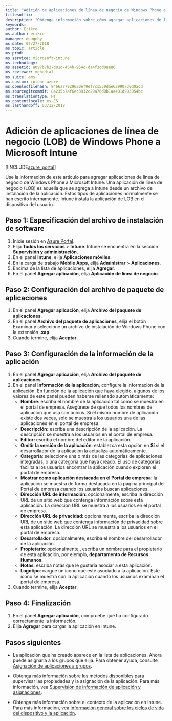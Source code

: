 ```yaml
---
title: "Adición de aplicaciones de línea de negocio de Windows Phone a Microsoft Intune"
titlesuffix: 
description: "Obtenga información sobre cómo agregar aplicaciones de línea de negocio (LOB) de Windows Phone a Intune."
keywords: 
author: Erikre
ms.author: erikre
manager: dougeby
ms.date: 02/27/2018
ms.topic: article
ms.prod: 
ms.service: microsoft-intune
ms.technology: 
ms.assetid: a097b7b2-d01d-454b-954c-da4f3cd0ae86
ms.reviewer: mghadial
ms.suite: ems
ms.custom: intune-azure
ms.openlocfilehash: 8466a77929620ef9ef7c1559dae62990730d0acd
ms.sourcegitcommit: 8a235b7af6ec3932c29a76d0b1aa481d983054bc
ms.translationtype: HT
ms.contentlocale: es-ES
ms.lasthandoff: 03/12/2018
---
```

# <a name="how-to-add-windows-phone-line-of-business-lob-apps-to-microsoft-intune"></a>Adición de aplicaciones de línea de negocio (LOB) de Windows Phone a Microsoft Intune

[!INCLUDE[azure_portal](./includes/azure_portal.md)]

Use la información de este artículo para agregar aplicaciones de línea de negocio de Windows Phone a Microsoft Intune. Una aplicación de línea de negocio (LOB) es aquella que se agrega a Intune desde un archivo de instalación de la aplicación. Estos tipos de aplicaciones normalmente se han escrito internamente. Intune instala la aplicación de LOB en el dispositivo del usuario. 

## <a name="step-1---specify-the-software-setup-file"></a>Paso 1: Especificación del archivo de instalación de software

1. Inicie sesión en [Azure Portal](https://portal.azure.com).
2. Elija **Todos los servicios** > **Intune**. Intune se encuentra en la sección **Supervisión y administración**.
3. En el panel **Intune**, elija **Aplicaciones móviles**.
4. En la carga de trabajo **Mobile Apps**, elija **Administrar** > **Aplicaciones**.
5. Encima de la lista de aplicaciones, elija **Agregar**.
6. En el panel **Agregar aplicación**, elija **Aplicación de línea de negocio**.

## <a name="step-2---configure-the-app-package-file"></a>Paso 2: Configuración del archivo de paquete de aplicaciones

1. En el panel **Agregar aplicación**, elija **Archivo del paquete de aplicaciones**.
2. En el panel **Archivo del paquete de aplicaciones**, elija el botón Examinar y seleccione un archivo de instalación de Windows Phone con la extensión **.xap**.
3. Cuando termine, elija **Aceptar**.


## <a name="step-3---configure-app-information"></a>Paso 3: Configuración de la información de la aplicación

1. En el panel **Agregar aplicación**, elija **Archivo del paquete de aplicaciones**.
2. En el panel **Información de la aplicación**, configure la información de la aplicación. En función de la aplicación que haya elegido, algunos de los valores de este panel pueden haberse rellenado automáticamente:
    - **Nombre**: escriba el nombre de la aplicación tal como se muestra en el portal de empresa. Asegúrese de que todos los nombres de aplicación que usa son únicos. Si el mismo nombre de aplicación existe dos veces, solo se muestra a los usuarios una de las aplicaciones en el portal de empresa.
    - **Descripción:** escriba una descripción de la aplicación. La descripción se muestra a los usuarios en el portal de empresa.
    - **Editor:** escriba el nombre del editor de la aplicación.
    - **Omitir la versión de la aplicación**: establezca esta opción en **Sí** si el desarrollador de la aplicación la actualiza automáticamente.
    - **Categoría**: seleccione una o más de las categorías de aplicaciones integradas, o una categoría que haya creado. El uso de categorías facilita a los usuarios encontrar la aplicación cuando exploren el portal de empresa.
    - **Mostrar como aplicación destacada en el Portal de empresa**: la aplicación se muestra de forma destacada en la página principal del Portal de empresa cuando los usuarios buscan aplicaciones.
    - **Dirección URL de información**: opcionalmente, escriba la dirección URL de un sitio web que contenga información sobre esta aplicación. La dirección URL se muestra a los usuarios en el portal de empresa.
    - **Dirección URL de privacidad**: opcionalmente, escriba la dirección URL de un sitio web que contenga información de privacidad sobre esta aplicación. La dirección URL se muestra a los usuarios en el portal de empresa.
    - **Desarrollador**: opcionalmente, escriba el nombre del desarrollador de la aplicación.
    - **Propietario**: opcionalmente,, escriba un nombre para el propietario de esta aplicación, por ejemplo, **departamento de Recursos Humanos**.
    - **Notas**: escriba notas que le gustaría asociar a esta aplicación.
    - **Logotipo**: cargue un icono que esté asociado a la aplicación. Este icono se muestra con la aplicación cuando los usuarios examinan el portal de empresa.
3. Cuando termine, elija **Aceptar**.

## <a name="step-4---finish-up"></a>Paso 4: Finalización

1. En el panel **Agregar aplicación**, compruebe que ha configurado correctamente la información.
2. Elija **Agregar** para cargar la aplicación en Intune.

## <a name="next-steps"></a>Pasos siguientes

- La aplicación que ha creado aparece en la lista de aplicaciones. Ahora puede asignarla a los grupos que elija. Para obtener ayuda, consulte [Asignación de aplicaciones a grupos](apps-deploy.md).

- Obtenga más información sobre los métodos disponibles para supervisar las propiedades y la asignación de la aplicación. Para más información, vea [Supervisión de información de aplicación y asignaciones](apps-monitor.md).

- Obtenga más información sobre el contexto de la aplicación en Intune. Para más información, vea [Información general sobre los ciclos de vida del dispositivo y la aplicación](introduction-device-app-lifecycles.md).
